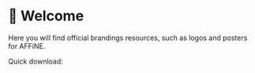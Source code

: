 # 🎉 Welcome

Here you will find official brandings resources, such as logos and posters for AFFiNE.

Quick download:
